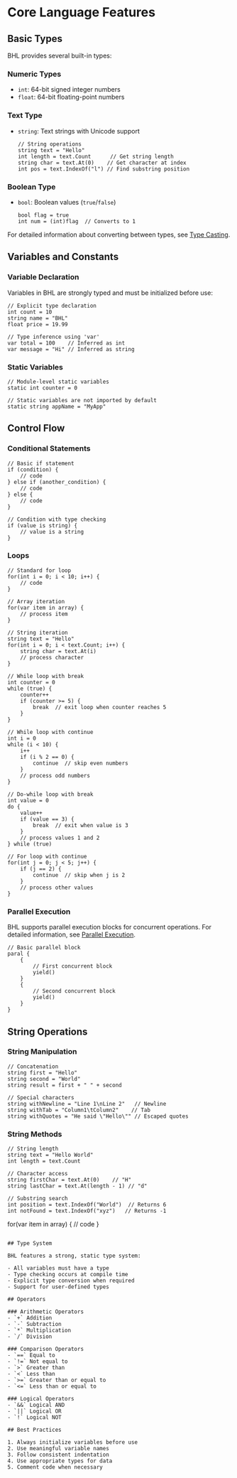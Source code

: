 # Core Language Features

## Basic Types

BHL provides several built-in types:

### Numeric Types
- `int`: 64-bit signed integer numbers
- `float`: 64-bit floating-point numbers

### Text Type
- `string`: Text strings with Unicode support
  ```bhl
  // String operations
  string text = "Hello"
  int length = text.Count      // Get string length
  string char = text.At(0)    // Get character at index
  int pos = text.IndexOf("l") // Find substring position
  ```

### Boolean Type
- `bool`: Boolean values (`true`/`false`)
  ```bhl
  bool flag = true
  int num = (int)flag  // Converts to 1
  ```

For detailed information about converting between types, see [Type Casting](type-casting.md).

## Variables and Constants

### Variable Declaration

Variables in BHL are strongly typed and must be initialized before use:

```bhl
// Explicit type declaration
int count = 10
string name = "BHL"
float price = 19.99

// Type inference using 'var'
var total = 100    // Inferred as int
var message = "Hi" // Inferred as string
```

### Static Variables
```bhl
// Module-level static variables
static int counter = 0

// Static variables are not imported by default
static string appName = "MyApp"
```

## Control Flow

### Conditional Statements

```bhl
// Basic if statement
if (condition) {
    // code
} else if (another_condition) {
    // code
} else {
    // code
}

// Condition with type checking
if (value is string) {
    // value is a string
}
```

### Loops

```bhl
// Standard for loop
for(int i = 0; i < 10; i++) {
    // code
}

// Array iteration
for(var item in array) {
    // process item
}

// String iteration
string text = "Hello"
for(int i = 0; i < text.Count; i++) {
    string char = text.At(i)
    // process character
}

// While loop with break
int counter = 0
while (true) {
    counter++
    if (counter >= 5) {
        break  // exit loop when counter reaches 5
    }
}

// While loop with continue
int i = 0
while (i < 10) {
    i++
    if (i % 2 == 0) {
        continue  // skip even numbers
    }
    // process odd numbers
}

// Do-while loop with break
int value = 0
do {
    value++
    if (value == 3) {
        break  // exit when value is 3
    }
    // process values 1 and 2
} while (true)

// For loop with continue
for(int j = 0; j < 5; j++) {
    if (j == 2) {
        continue  // skip when j is 2
    }
    // process other values
}
```

### Parallel Execution

BHL supports parallel execution blocks for concurrent operations. For detailed information, see [Parallel Execution](parallel.md).

```bhl
// Basic parallel block
paral {
    {
        // First concurrent block
        yield()
    }
    {
        // Second concurrent block
        yield()
    }
}
```

## String Operations

### String Manipulation
```bhl
// Concatenation
string first = "Hello"
string second = "World"
string result = first + " " + second

// Special characters
string withNewline = "Line 1\nLine 2"   // Newline
string withTab = "Column1\tColumn2"    // Tab
string withQuotes = "He said \"Hello\"" // Escaped quotes
```

### String Methods
```bhl
// String length
string text = "Hello World"
int length = text.Count

// Character access
string firstChar = text.At(0)    // "H"
string lastChar = text.At(length - 1) // "d"

// Substring search
int position = text.IndexOf("World")  // Returns 6
int notFound = text.IndexOf("xyz")   // Returns -1
```
for(var item in array) {
    // code
}
```

## Type System

BHL features a strong, static type system:

- All variables must have a type
- Type checking occurs at compile time
- Explicit type conversion when required
- Support for user-defined types

## Operators

### Arithmetic Operators
- `+` Addition
- `-` Subtraction
- `*` Multiplication
- `/` Division

### Comparison Operators
- `==` Equal to
- `!=` Not equal to
- `>` Greater than
- `<` Less than
- `>=` Greater than or equal to
- `<=` Less than or equal to

### Logical Operators
- `&&` Logical AND
- `||` Logical OR
- `!` Logical NOT

## Best Practices

1. Always initialize variables before use
2. Use meaningful variable names
3. Follow consistent indentation
4. Use appropriate types for data
5. Comment code when necessary

